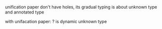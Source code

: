 unification paper don't have holes,
its gradual typing is about unknown type and annotated type

with unifacation paper:
? is dynamic unknown type